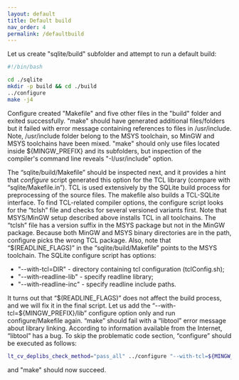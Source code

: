 ```yaml
---
layout: default
title: Default build
nav_order: 4
permalink: /defaultbuild
---
```


Let us create "sqlite/build" subfolder and attempt to run a default build:

```bash
#!/bin/bash

cd ./sqlite
mkdir -p build && cd ./build
../configure
make -j4
```

Configure created "Makefile" and five other files in the "build" folder and exited successfully. "make" should have generated additional files/folders but it failed with error message containing references to files in /usr/include. Note, /usr/include folder belong to the MSYS toolchain, so MinGW and MSYS toolchains have been mixed. "make" should only use files located inside ${MINGW_PREFIX} and its subfolders, but inspection of the compiler's command line reveals "-I/usr/include" option.

The “sqlite/build/Makefile” should be inspected next, and it provides a hint that *configure* script generated this option for the TCL library (compare with “sqlite/Makefile.in”). TCL is used extensively by the SQLite build process for preprocessing of the source files. The makefile also builds a TCL-SQLite interface. To find TCL-related compiler options, the configure script looks for the “tclsh” file and checks for several versioned variants first. Note that MSYS/MinGW setup described above installs TCL in all toolchains. The “tclsh” file has a version suffix in the MSYS package but not in the MinGW package. Because both MinGW and MSYS binary directories are in the path, configure picks the wrong TCL package. Also, note that “\$(READLINE_FLAGS)” in the “sqlite/build/Makefile” points to the MSYS toolchain. The SQLite configure script has options:

- "--with-tcl=DIR" - directory containing tcl configuration (tclConfig&#46;sh);
- "--with-readline-lib" - specify readline library;
- "--with-readline-inc" - specify readline include paths.

It turns out that “\$(READLINE_FLAGS)” does not affect the build process, and we will fix it in the final script. Let us add the “--with-tcl=${MINGW_PREFIX}/lib” configure option only and run configure/Makefile again. “make” should fail with a “libtool” error message about library linking. According to information available from the Internet, “libtool” has a bug. To skip the problematic code section, “configure” should be executed as follows:

```bash
lt_cv_deplibs_check_method="pass_all" ../configure "--with-tcl=${MINGW_PREFIX}/lib
```

and "make" should now succeed.
